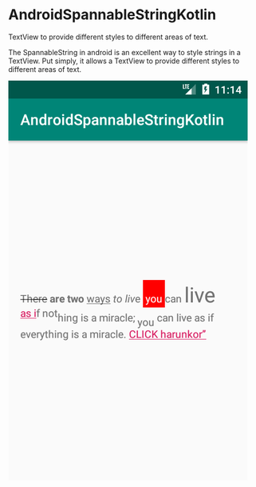 # AndroidSpannableStringKotlin
TextView to provide different styles to different areas of text.

The SpannableString in android is an excellent way to style strings in a TextView.
Put simply, it allows a TextView to provide different styles to different areas of text.


![alt text](https://github.com/harunkor/AndroidSpannableStringKotlin/blob/master/Screenshot_1540804467.png?raw=true)
